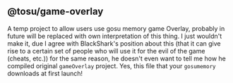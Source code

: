 @tosu/game-overlay
---
A temp project to allow users use gosu memory game Overlay, probably in future will be replaced with own interpretation of this thing. I just wouldn't make it, due I agree with BlackShark's position about this (that it can give rise to a certain set of people who will use it for the evil of the game (cheats, etc.)) for the same reason, he doesn't even want to tell me how he compiled original `gameOverlay` project. Yes, this file that your `gosumemory` downloads at first launch!